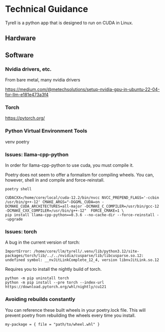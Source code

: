 # Technical Guidance
Tyrell is a python app that is designed to run on CUDA in Linux.

## Hardware

## Software

### Nvidia drivers, etc.
From bare metal, many nvidia drivers

https://medium.com/@metechsolutions/setup-nvidia-gpu-in-ubuntu-22-04-for-llm-e181e473a3f4

### Torch
https://pytorch.org/

### Python Virtual Environment Tools
venv
poetry

### Issues: llama-cpp-python
In order for llama-cpp-python to use cuda, you must compile it.

Poetry does not seem to offer a formalism for compiling wheels. You can, however, shell in and compile and force-reinstall.

```
poetry shell
```

```
CUDACXX=/home/core/local/cuda-12.2/bin/nvcc NVCC_PREPEND_FLAGS='-ccbin /usr/bin/g++-12' CMAKE_ARGS="-DGGML_CUDA=on -DCMAKE_CUDA_ARCHITECTURES=all-major -DCMAKE_C_COMPILER=/usr/bin/gcc-12 -DCMAKE_CXX_COMPILER=/usr/bin/g++-12"  FORCE_CMAKE=1 \
pip install llama-cpp-python==0.3.6 --no-cache-dir --force-reinstall --upgrade
```

### Issues: torch
A bug in the current version of torch:

```
ImportError: /home/core/llm/tyrell/.venv/lib/python3.12/site-packages/torch/lib/../../nvidia/cusparse/lib/libcusparse.so.12: undefined symbol: __nvJitLinkComplete_12_4, version libnvJitLink.so.12
```
Requires you to install the nightly build of torch.

```
python -m pip uninstall torch
python -m pip install --pre torch --index-url https://download.pytorch.org/whl/nightly/cu121
```

### Avoiding rebuilds constantly

You can reference these built wheels in your poetry.lock file. This will prevent poetry from rebuilding the wheels every time you install.

```
my-package = { file = "path/to/wheel.whl" }